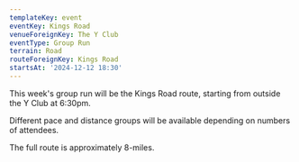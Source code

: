 ```yaml
---
templateKey: event
eventKey: Kings Road
venueForeignKey: The Y Club
eventType: Group Run
terrain: Road
routeForeignKey: Kings Road
startsAt: '2024-12-12 18:30'
---
```

This week's group run will be the Kings Road route,
starting from outside the Y Club at 6:30pm.

Different pace and distance groups will be available depending on
numbers of attendees.

The full route is approximately 8-miles.
